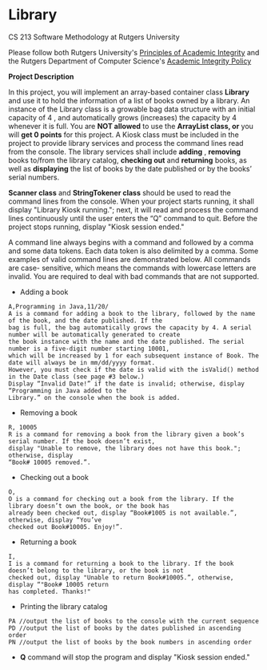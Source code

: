 # Library 

CS 213 Software Methodology at Rutgers University

Please follow both Rutgers University's [Principles of Academic Integrity](http://academicintegrity.rutgers.edu/) and the Rutgers Department of Computer Science's [Academic Integrity Policy](https://www.cs.rutgers.edu/academic-integrity/introduction)

**Project Description**

In this project, you will implement an array-based container class **Library** and use it to hold the information of a list
of books owned by a library. An instance of the Library class is a growable bag data structure with an initial capacity
of 4 , and automatically grows (increases) the capacity by 4 whenever it is full. You are **NOT allowed** to use the
**ArrayList class, or** you will **get 0 points** for this project. A Kiosk class must be included in the project to provide
library services and process the command lines read from the console. The library services shall include **adding** ,
**removing** books to/from the library catalog, **checking out** and **returning** books, as well as **displaying** the list of
books by the date published or by the books’ serial numbers.

**Scanner class** and **StringTokener class** should be used to read the command lines from the console. When your
project starts running, it shall display "Library Kiosk running."; next, it will read and process the command
lines continuously until the user enters the “Q” command to quit. Before the project stops running, display "Kiosk
session ended."

A command line always begins with a command and followed by a comma and some data tokens. Each data token is
also delimited by a comma. Some examples of valid command lines are demonstrated below. All commands are case-
sensitive, which means the commands with lowercase letters are invalid. You are required to deal with bad commands
that are not supported.

- Adding a book

```
A,Programming in Java,11/20/
A is a command for adding a book to the library, followed by the name of the book, and the date published. If the
bag is full, the bag automatically grows the capacity by 4. A serial number will be automatically generated to create
the book instance with the name and the date published. The serial number is a five-digit number starting 10001,
which will be increased by 1 for each subsequent instance of Book. The date will always be in mm/dd/yyyy format.
However, you must check if the date is valid with the isValid() method in the Date class (see page #3 below.)
Display “Invalid Date!” if the date is invalid; otherwise, display “Programming in Java added to the
Library.” on the console when the book is added.
```

- Removing a book

```
R, 10005
R is a command for removing a book from the library given a book’s serial number. If the book doesn’t exist,
display "Unable to remove, the library does not have this book."; otherwise, display
“Book# 10005 removed.”.
```
- Checking out a book

```
O,
O is a command for checking out a book from the library. If the library doesn’t own the book, or the book has
already been checked out, display “Book#1005 is not available.”, otherwise, display “You’ve
checked out Book#10005. Enjoy!”.
```
- Returning a book

```
I,
I is a command for returning a book to the library. If the book doesn’t belong to the library, or the book is not
checked out, display "Unable to return Book#10005.”, otherwise, display “"Book# 10005 return
has completed. Thanks!"
```
- Printing the library catalog

```
PA //output the list of books to the console with the current sequence
PD //output the list of books by the dates published in ascending order
PN //output the list of books by the book numbers in ascending order
```
- **Q** command will stop the program and display "Kiosk session ended."
